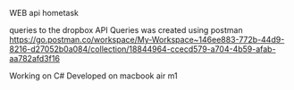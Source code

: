 WEB api hometask

queries to the dropbox API 
Queries was created using postman  https://go.postman.co/workspace/My-Workspace~146ee883-772b-44d9-8216-d27052b0a084/collection/18844964-ccecd579-a704-4b59-afab-aa782afd3f16

Working on C#
Developed on macbook air m1
